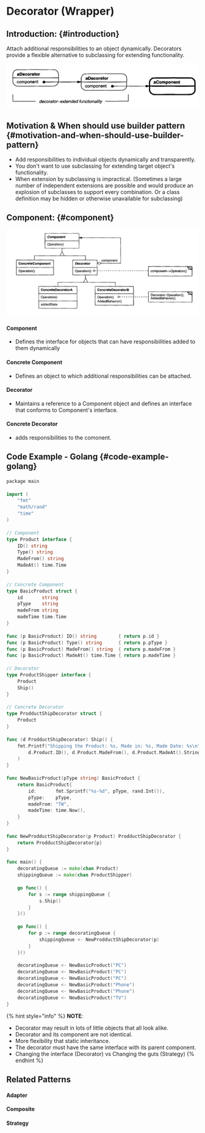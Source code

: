 # Decorator \(Wrapper\)

## Introduction: {#introduction}

Attach additional responsibilities to an object dynamically. Decorators provide a flexible alternative to subclassing for extending functionality.

![](../.gitbook/assets/image%20%2825%29.png)

## Motivation & When should use builder pattern {#motivation-and-when-should-use-builder-pattern}

* ​Add responsibilities to individual objects dynamically and transparently.
* You don't want to use subclassing for extending target object's functionality.
* When extension by subclassing is impractical.  \(Sometimes a large number of independent extensions are possible and would produce an explosion of subclasses to support every combination. Or a class definition may be hidden or otherwise unavailable for subclassing\)

## Component: {#component}

![](../.gitbook/assets/image%20%2821%29.png)

#### Component

* Defines the interface for objects that can have responsibilities added to them dynamically

#### Concrete Component

* Defines an object to which additional responsibilities can be attached.

#### Decorator

* Maintains a reference to a Component object and defines an interface that conforms to Component's interface.  

#### Concrete Decorator

* adds responsibilities to the comonent.

## Code Example - Golang {#code-example-golang}

```go
​​package main

import (
	"fmt"
	"math/rand"
	"time"
)

// Component
type Product interface {
	ID() string
	Type() string
	MadeFrom() string
	MadeAt() time.Time
}

// Concrete Component
type BasicProduct struct {
	id       string
	pType    string
	madeFrom string
	madeTime time.Time
}

func (p BasicProduct) ID() string        { return p.id }
func (p BasicProduct) Type() string      { return p.pType }
func (p BasicProduct) MadeFrom() string  { return p.madeFrom }
func (p BasicProduct) MadeAt() time.Time { return p.madeTime }

// Decorator
type ProductShipper interface {
	Product
	Ship()
}

// Concrete Decorator
type ProdductShipDecorator struct {
	Product
}

func (d ProdductShipDecorator) Ship() {
	fmt.Printf("Shipping the Product: %s, Made in: %s, Made Date: %s\n",
		d.Product.ID(), d.Product.MadeFrom(), d.Product.MadeAt().String(),
	)
}

func NewBasicProduct(pType string) BasicProduct {
	return BasicProduct{
		id:       fmt.Sprintf("%s-%d", pType, rand.Int()),
		pType:    pType,
		madeFrom: "TW",
		madeTime: time.Now(),
	}
}

func NewProdductShipDecorator(p Product) ProdductShipDecorator {
	return ProdductShipDecorator{p}
}

func main() {
	decoratingQueue := make(chan Product)
	shippingQueue := make(chan ProductShipper)

	go func() {
		for s := range shippingQueue {
			s.Ship()
		}
	}()

	go func() {
		for p := range decoratingQueue {
			shippingQueue <- NewProdductShipDecorator(p)
		}
	}()

	decoratingQueue <- NewBasicProduct("PC")
	decoratingQueue <- NewBasicProduct("PC")
	decoratingQueue <- NewBasicProduct("PC")
	decoratingQueue <- NewBasicProduct("Phone")
	decoratingQueue <- NewBasicProduct("Phone")
	decoratingQueue <- NewBasicProduct("TV")
}

```

{% hint style="info" %}
**NOTE**:

* Decorator may result in lots of little objects that all look alike.
* Decorator and its component are not identical.
* More flexibility that static inheritance.
* The decorator must have the same interface with its parent component.
* Changing the interface \(Decorator\) vs Changing the guts \(Strategy\)
{% endhint %}



## Related Patterns

#### ​Adapter

#### Composite

#### Strategy

​


